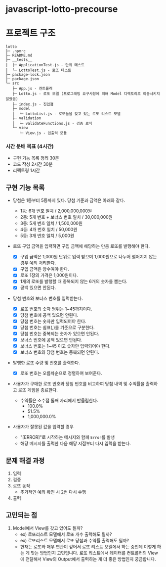 # javascript-lotto-precourse

# 프로젝트 구조

```
lotto
├─ .npmrc
├─ README.md
├─ __tests__
│  ├─ ApplicationTest.js - 단위 테스트
│  └─ LottoTest.js - 로또 테스트
├─ package-lock.json
├─ package.json
└─ src
   ├─ App.js - 컨트롤러
   ├─ Lotto.js - 로또 모델 (프로그래밍 요구사항에 의해 Model 디렉토리로 이동시키지 않았음)
   ├─ index.js - 진입점
   ├─ model
   │  └─ LottoList.js - 로또들을 갖고 있는 로또 리스트 모델
   ├─ validation
   │  └─ validateFunctions.js - 검증 로직
   └─ view
      └─ View.js - 입출력 모듈

```

### 시간 분배 목표 (4시간)

- 구현 기능 목록 정리 30분
- 코드 작성 2시간 30분
- 리팩토링 1시간

## 구현 기능 목록

- 당첨은 1등부터 5등까지 있다. 당첨 기준과 금액은 아래와 같다.

  - 1등: 6개 번호 일치 / 2,000,000,000원
  - 2등: 5개 번호 + 보너스 번호 일치 / 30,000,000원
  - 3등: 5개 번호 일치 / 1,500,000원
  - 4등: 4개 번호 일치 / 50,000원
  - 5등: 3개 번호 일치 / 5,000원

- 로또 구입 금액을 입력하면 구입 금액에 해당하는 만큼 로또를 발행해야 한다.
  - [x] 구입 금액은 1,000원 단위로 입력 받으며 1,000원으로 나누어 떨어지지 않는 경우 예외 처리한다.
  - [x] 구입 금액은 양수여야 한다.
  - [x] 로또 1장의 가격은 1,000원이다.
  - [x] 1개의 로또를 발행할 때 중복되지 않는 6개의 숫자를 뽑는다.
  - [x] 공백 있으면 안된다.
- 당첨 번호와 보너스 번호를 입력받는다.
  - [x] 로또 번호의 숫자 범위는 1~45까지이다.
  - [x] 당첨 번호에 공백 있으면 안된다.
  - [x] 당첨 번호는 숫자만 입력되어야 한다.
  - [x] 당첨 번호는 쉼표(,)를 기준으로 구분한다.
  - [x] 당첨 번호는 중복되는 숫자가 있으면 안된다.
  - [x] 보너스 번호에 공백 있으면 안된다.
  - [x] 보너스 번호는 1~45 이고 숫자만 입력되어야 한다.
  - [x] 보너스 번호와 당첨 번호는 중복되면 안된다.
- 발행한 로또 수량 및 번호를 출력한다.
  - [x] 로또 번호는 오름차순으로 정렬하여 보여준다.
- 사용자가 구매한 로또 번호와 당첨 번호를 비교하여 당첨 내역 및 수익률을 출력하고 로또 게임을 종료한다.
  - 수익률은 소수점 둘째 자리에서 반올림한다.
    - 100.0%
    - 51.5%
    - 1,000,000.0%
- 사용자가 잘못된 값을 입력할 경우
  - "[ERROR]"로 시작하는 메시지와 함께 `Error`를 발생
  - 해당 메시지를 출력한 다음 해당 지점부터 다시 입력을 받는다.

## 문제 해결 과정

1. 입력
2. 검증
3. 로또 동작
   - 추가적인 예외 확인 시 2번 다시 수행
4. 출력

## 고민되는 점

1. Model에서 View를 갖고 있어도 될까?
   - ex) 로또리스트 모델에서 로또 개수 출력해도 될까?
   - ex) 로또리스트 모델에서 로또 당첨과 수익률 출력해도 될까?
   - 현재는 로또와 매우 연관이 깊어서 로또 리스트 모델에서 하는 중인데 이렇게 하는 게 맞는 방법인지 고민입니다.
     로또 리스트에서 데이터를 컨트롤러의 View에 전달해서 View의 Output에서 출력하는 게 더 좋은 방법인지 궁금합니다.
